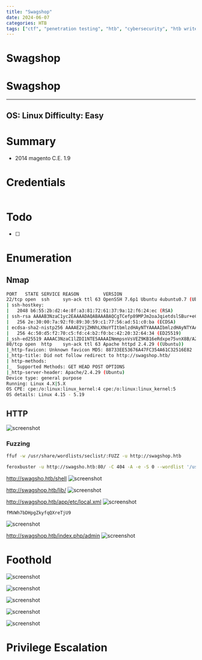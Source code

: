 ```yaml
---
title: "Swagshop"
date: 2024-06-07
categories: HTB
tags: ["ctf", "penetration testing", "htb", "cybersecurity", "htb writeup", "swagshop", "htb walkthrough", "hackthebox", "writeup"]
---
```


# Swagshop

# Swagshop

---
OS: Linux
Difficulty: Easy
---
# Summary
- 2014 magento C.E. 1.9

# Credentials
```text

```

# Todo 
- [ ] 

# Enumeration
## Nmap
```sh
PORT   STATE SERVICE REASON         VERSION
22/tcp open  ssh     syn-ack ttl 63 OpenSSH 7.6p1 Ubuntu 4ubuntu0.7 (Ubuntu Linux; protocol 2.0)
| ssh-hostkey: 
|   2048 b6:55:2b:d2:4e:8f:a3:81:72:61:37:9a:12:f6:24:ec (RSA)
| ssh-rsa AAAAB3NzaC1yc2EAAAADAQABAAABAQCgTCefp89MPJm2oaJqietdslSBur+eCMVQRW19iUL2DQSdZrIctssf/ws4HWN9DuXWB1p7OR9GWQhjeFv+xdb8OLy6EQ72zQOk+cNU9ANi72FZIkpD5A5vHUyhhUSUcnn6hwWMWW4dp6BFVxczAiutSWBVIm2YLmcqwOEOJhfXLVvsVqu8KUmybJQWFaJIeLVHzVgrF1623ekDXMwT7Ktq49RkmqGGE+e4pRy5pWlL2BPVcrSv9nMRDkJTXuoGQ53CRcp9VVi2V7flxTd6547oSPck1N+71Xj/x17sMBDNfwik/Wj3YLjHImAlHNZtSKVUT9Ifqwm973YRV9qtqtGT
|   256 2e:30:00:7a:92:f0:89:30:59:c1:77:56:ad:51:c0:ba (ECDSA)
| ecdsa-sha2-nistp256 AAAAE2VjZHNhLXNoYTItbmlzdHAyNTYAAAAIbmlzdHAyNTYAAABBBEG18M3bq7HSiI8XlKW9ptWiwOvrIlftuWzPEmynfU6LN26hP/qMJModcHS+idmLoRmZnC5Og9sj5THIf0ZtxPY=
|   256 4c:50:d5:f2:70:c5:fd:c4:b2:f0:bc:42:20:32:64:34 (ED25519)
|_ssh-ed25519 AAAAC3NzaC1lZDI1NTE5AAAAINmmpsnVsVEZ9KB16eRdxpe75vnX8B/AZMmhrN2i4ES7
80/tcp open  http    syn-ack ttl 63 Apache httpd 2.4.29 ((Ubuntu))
|_http-favicon: Unknown favicon MD5: 88733EE53676A47FC354A61C32516E82
|_http-title: Did not follow redirect to http://swagshop.htb/
| http-methods: 
|_  Supported Methods: GET HEAD POST OPTIONS
|_http-server-header: Apache/2.4.29 (Ubuntu)
Device type: general purpose
Running: Linux 4.X|5.X
OS CPE: cpe:/o:linux:linux_kernel:4 cpe:/o:linux:linux_kernel:5
OS details: Linux 4.15 - 5.19
```

## HTTP
![screenshot](/assets/images/swagshop1.png)

### Fuzzing
```sh
ffuf -w /usr/share/wordlists/seclist/:FUZZ -u http://swagshop.htb	

feroxbuster -u http://swagsho.htb:80/ -C 404 -A -e -S 0 --wordlist '/usr/share/seclists/Discovery/Web-Content/directory-list-2.3-big.txt'
```

http://swagsho.htb/shell
![screenshot](/assets/images/swagshop3.png)

http://swagshop.htb/lib/
![screenshot](/assets/images/swagshop4.png)

http://swagshop.htb/app/etc/local.xml
![screenshot](/assets/images/swagshop5.png)


```text
fMVWh7bDHpgZkyfqQXreTjU9
```

![screenshot](/assets/images/swagshop6.png)

http://swagshop.htb/index.php/admin
![screenshot](/assets/images/swagshop7.png)

# Foothold
![screenshot](/assets/images/swagshop2.png)

![screenshot](/assets/images/swagshop9.png)

![screenshot](/assets/images/swagshop8.png)

![screenshot](/assets/images/swagshop10.png)

![screenshot](/assets/images/swagshop11.png)



# Privilege Escalation


